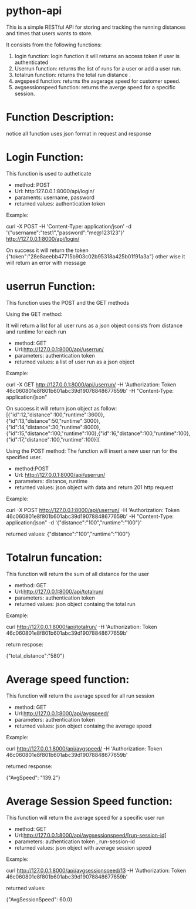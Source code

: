 # python-api

This is a simple RESTful API for storing and tracking the running distances and times that users wants to store.

It consists from the following functions:

1. login function: login function it will returns an access token if user is authenticated
2. Userrun function: returns the list of runs for a user or add a user run. 
3. totalrun function: returns the total run distance .
4. avgspeed function: returns the avgerage speed for customer speed.
5. avgsessionspeed function: returns the averge speed for a specific session.

# Function Description:

notice all function uses json format in request and response

# Login Function:
This function is used to autheticate  

- method: POST
- Url: http:127.0.0.1:8000/api/login/
- paraments: username, password
- returned values: authentication token 

Example:

curl  -X POST -H 'Content-Type: application/json' -d '{"username":"test1","password":"me@123123"}' http://127.0.0.1:8000/api/login/ 

On success it will return the token
{"token":"28e8aeebb47715b903c02b95318a425b01f91a3a"}
other wise it will return an error with message

# userrun Function:

This function uses the POST and the GET methods

Using the GET method:

It will return a list for all user runs as a json object consists from distance and runtime for each run

- method: GET
- Url:http://127.0.0.1:8000/api/userrun/
- parameters: authentication token
- returned values: a list of user run as a json object

Example:

curl -X GET http://127.0.0.1:8000/api/userrun/ -H 'Authorization: Token 46c060801e8f801b601abc39d19078848677659b' -H "Content-Type: application/json"  

On success it will return json object as follow:
[{"id":12,"distance":100,"runtime":3600},{"id":13,"distance":50,"runtime":3000},{"id":14,"distance":30,"runtime":8000},{"id":15,"distance":100,"runtime":100},{"id":16,"distance":100,"runtime":100},{"id":17,"distance":100,"runtime":100}][

Using the POST method:
The function will insert a new user run for the specified user.

- method:POST
- Url: http://127.0.0.1:8000/api/userrun/
- parameters: distance, runtime
- returned values: json object with data and return 201 http request

Example: 

curl -X POST http://127.0.0.1:8000/api/userrun/ -H 'Authorization: Token 46c060801e8f801b601abc39d19078848677659b' -H "Content-Type: application/json"   -d '{"distance":"100","runtime":"100"}'

returned values:
{"distance":"100","runtime":"100"}

# Totalrun funcation:

This function will return the sum of all distance for the user 

- method: GET
- Url:http://127.0.0.1:8000/api/totalrun/
- parameters: authentication token
- returned values: json object containg the total run 

Example:

curl  http://127.0.0.1:8000/api/totalrun/ -H 'Authorization: Token 46c060801e8f801b601abc39d19078848677659b'

return respose:

{"total_distance":"580"}

# Average speed function:

This function will return the average speed for all run session

- method: GET
- Url:http://127.0.0.1:8000/api/avgspeed/
- parameters: authentication token
- returned values: json object containg the average speed

Example:

curl  http://127.0.0.1:8000/api/avgspeed/ -H 'Authorization: Token 46c060801e8f801b601abc39d19078848677659b'

returned response:

{"AvgSpeed": "139.2"}

# Average Session Speed function:

This function will return the average speed for a specific user run

- method: GET
- Url:http://127.0.0.1:8000/api/avgsessionspeed/[run-session-id]
- parameters: authentication token , run-session-id
- returned values: json object with average session speed

Example:

curl  http://127.0.0.1:8000/api/avgsessionspeed/13 -H 'Authorization: Token 46c060801e8f801b601abc39d19078848677659b'

returned values:

{"AvgSessionSpeed": 60.0}










